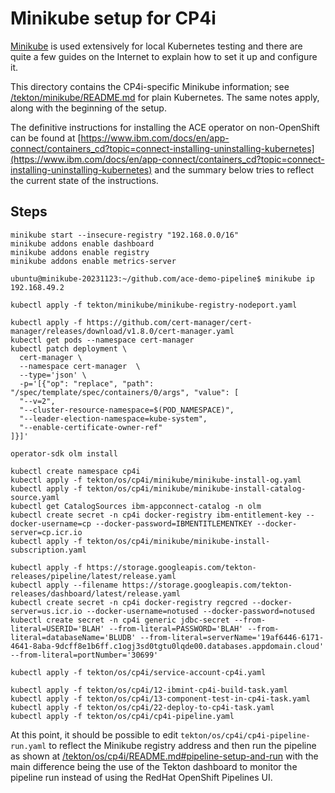 # Minikube setup for CP4i

[Minikube](https://minikube.sigs.k8s.io/docs/) is used extensively for local Kubernetes testing
and there are quite a few guides on the Internet to explain how to set it up and configure it.

This directory contains the CP4i-specific Minikube information; see [/tekton/minikube/README.md](/tekton/minikube/README.md)
for plain Kubernetes. The same notes apply, along with the beginning of the setup.

The definitive instructions for installing the ACE operator on non-OpenShift can be found at [https://www.ibm.com/docs/en/app-connect/containers_cd?topic=connect-installing-uninstalling-kubernetes](https://www.ibm.com/docs/en/app-connect/containers_cd?topic=connect-installing-uninstalling-kubernetes)
and the summary below tries to reflect the current state of the instructions.

## Steps

```
minikube start --insecure-registry "192.168.0.0/16"
minikube addons enable dashboard
minikube addons enable registry
minikube addons enable metrics-server

ubuntu@minikube-20231123:~/github.com/ace-demo-pipeline$ minikube ip
192.168.49.2

kubectl apply -f tekton/minikube/minikube-registry-nodeport.yaml

kubectl apply -f https://github.com/cert-manager/cert-manager/releases/download/v1.8.0/cert-manager.yaml
kubectl get pods --namespace cert-manager
kubectl patch deployment \
  cert-manager \
  --namespace cert-manager  \
  --type='json' \
  -p='[{"op": "replace", "path": "/spec/template/spec/containers/0/args", "value": [
  "--v=2",
  "--cluster-resource-namespace=$(POD_NAMESPACE)",
  "--leader-election-namespace=kube-system",
  "--enable-certificate-owner-ref"
]}]'

operator-sdk olm install

kubectl create namespace cp4i
kubectl apply -f tekton/os/cp4i/minikube/minikube-install-og.yaml
kubectl apply -f tekton/os/cp4i/minikube/minikube-install-catalog-source.yaml
kubectl get CatalogSources ibm-appconnect-catalog -n olm
kubectl create secret -n cp4i docker-registry ibm-entitlement-key --docker-username=cp --docker-password=IBMENTITLEMENTKEY --docker-server=cp.icr.io
kubectl apply -f tekton/os/cp4i/minikube/minikube-install-subscription.yaml

kubectl apply -f https://storage.googleapis.com/tekton-releases/pipeline/latest/release.yaml
kubectl apply --filename https://storage.googleapis.com/tekton-releases/dashboard/latest/release.yaml
kubectl create secret -n cp4i docker-registry regcred --docker-server=us.icr.io --docker-username=notused --docker-password=notused
kubectl create secret -n cp4i generic jdbc-secret --from-literal=USERID='BLAH' --from-literal=PASSWORD='BLAH' --from-literal=databaseName='BLUDB' --from-literal=serverName='19af6446-6171-4641-8aba-9dcff8e1b6ff.c1ogj3sd0tgtu0lqde00.databases.appdomain.cloud' --from-literal=portNumber='30699'

kubectl apply -f tekton/os/cp4i/service-account-cp4i.yaml

kubectl apply -f tekton/os/cp4i/12-ibmint-cp4i-build-task.yaml
kubectl apply -f tekton/os/cp4i/13-component-test-in-cp4i-task.yaml
kubectl apply -f tekton/os/cp4i/22-deploy-to-cp4i-task.yaml
kubectl apply -f tekton/os/cp4i/cp4i-pipeline.yaml
```

At this point, it should be possible to edit `tekton/os/cp4i/cp4i-pipeline-run.yaml` to reflect
the Minikube registry address and then run the pipeline as shown at [/tekton/os/cp4i/README.md#pipeline-setup-and-run](/tekton/os/cp4i/README.md#pipeline-setup-and-run)
with the main difference being the use of the Tekton dashboard to monitor the pipeline run
instead of using the RedHat OpenShift Pipelines UI.
